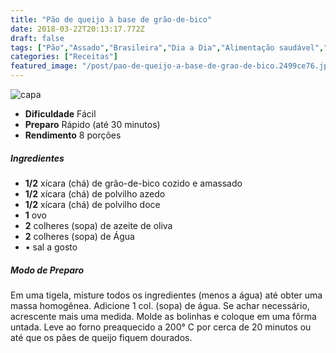 ```yaml
---
title: "Pão de queijo à base de grão-de-bico"
date: 2018-03-22T20:13:17.772Z
draft: false
tags: ["Pão","Assado","Brasileira","Dia a Dia","Alimentação saudável","Gastronomia","Pão","Receitas"]
categories: ["Receitas"]
featured_image: "/post/pao-de-queijo-a-base-de-grao-de-bico.2499ce76.jpg"
---
```


![capa](/post/pao-de-queijo-a-base-de-grao-de-bico.2499ce76.jpg)

*   **Dificuldade** Fácil
*   **Preparo** Rápido (até 30 minutos)
*   **Rendimento** 8 porções

##### Ingredientes

*   **1/2** xícara (chá) de grão-de-bico cozido e amassado
*   **1/2** xícara (chá) de polvilho azedo
*   **1/2** xícara (chá) de polvilho doce
*   **1** ovo
*   **2** colheres (sopa) de azeite de oliva
*   **2** colheres (sopa) de Água
*   • sal a gosto

##### Modo de Preparo

Em uma tigela, misture todos os ingredientes (menos a água) até obter uma massa homogênea. Adicione 1 col. (sopa) de água. Se achar necessário, acrescente mais uma medida. Molde as bolinhas e coloque em uma fôrma untada. Leve ao forno preaquecido a 200° C por cerca de 20 minutos ou até que os pães de queijo fiquem dourados.
